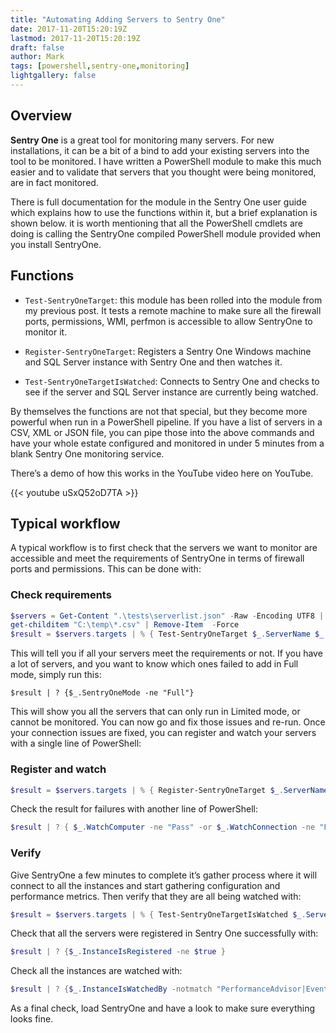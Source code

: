 ```yaml
---
title: "Automating Adding Servers to Sentry One"
date: 2017-11-20T15:20:19Z
lastmod: 2017-11-20T15:20:19Z
draft: false
author: Mark
tags: [powershell,sentry-one,monitoring]
lightgallery: false
---
```

## Overview

**Sentry One** is a great tool for monitoring many servers. For new installations, it can be a bit of a bind to add your existing servers into the tool to be monitored. I have written a PowerShell module to make this much easier and to validate that servers that you thought were being monitored, are in fact monitored.

There is full documentation for the module in the Sentry One user guide which explains how to use the functions within it, but a brief explanation is shown below. it is worth mentioning that all the PowerShell cmdlets are doing is calling the SentryOne compiled PowerShell module provided when you install SentryOne.

## Functions

* `Test-SentryOneTarget`: this module has been rolled into the module from my previous post. It tests a remote machine to make sure all the firewall ports, permissions, WMI, perfmon is accessible to allow SentryOne to monitor it.

* `Register-SentryOneTarget`: Registers a Sentry One Windows machine and SQL Server instance with Sentry One and then watches it.

* `Test-SentryOneTargetIsWatched`: Connects to Sentry One and checks to see if the server and SQL Server instance are currently being watched.

By themselves the functions are not that special, but they become more powerful when run in a PowerShell pipeline. If you have a list of servers in a CSV, XML or JSON file, you can pipe those into the above commands and have your whole estate configured and monitored in under 5 minutes from a blank Sentry One monitoring service.

There’s a demo of how this works in the YouTube video here on YouTube.

{{< youtube uSxQ52oD7TA >}}

## Typical workflow

A typical workflow is to first check that the servers we want to monitor are accessible and meet the requirements of SentryOne in terms of firewall ports and permissions. This can be done with:

### Check requirements

```powershell
$servers = Get-Content ".\tests\serverlist.json" -Raw -Encoding UTF8 | ConvertFrom-Json
get-childitem "C:\temp\*.csv" | Remove-Item  -Force
$result = $servers.targets | % { Test-SentryOneTarget $_.ServerName $_.InstanceName $_.UserName $_.Password $_.SQLPort }
```

This will tell you if all your servers meet the requirements or not. If you have a lot of servers, and you want to know which ones failed to add in Full mode, simply run this:

`$result | ? {$_.SentryOneMode -ne "Full"}`
 

This will show you all the servers that can only run in Limited mode, or cannot be monitored. You can now go and fix those issues and re-run. Once your connection issues are fixed, you can register and watch your servers with a single line of PowerShell:

### Register and watch

```powershell
$result = $servers.targets | % { Register-SentryOneTarget $_.ServerName $_.InstanceName $_.UserName $_.Password $servers.SentryOneServer $servers.SentryOneDatabase }
```

Check the result for failures with another line of PowerShell:

```powershell
$result | ? { $_.WatchComputer -ne "Pass" -or $_.WatchConnection -ne "Pass"}
```

### Verify
Give SentryOne a few minutes to complete it’s gather process where it will connect to all the instances and start gathering configuration and performance metrics. Then verify that they are all being watched with:

```powershell
$result = $servers.targets | % { Test-SentryOneTargetIsWatched $_.ServerName $_.InstanceName $servers.SentryOneServer $servers.SentryOneDatabase }
```

Check that all the servers were registered in Sentry One successfully with:

```powershell
$result | ? {$_.InstanceIsRegistered -ne $true }
```

Check all the instances are watched with:
```powershell
$result | ? {$_.InstanceIsWatchedBy -notmatch "PerformanceAdvisor|EventManager"}
```

As a final check, load SentryOne and have a look to make sure everything looks fine.